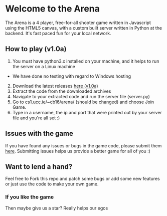 # Welcome to the Arena
The Arena is a 4 player, free-for-all shooter game written in Javascript using the HTML5 canvas, with a custom built server written in Python at the backend. It's fast paced fun for your local network.

## How to play (v1.0a)
1. You must have python3.x installed on your machine, and it helps to run the server on a Linux machine
  * We have done no testing with regard to Windows hosting
2. Download the latest releases [here (v1.0a)](https://github.com/CompSci2k18/Arena/releases)
3. Extract the code from the downloaded archives
4. Navigate to your extracted code and run the server file (server.py)
5. Go to cs1.ucc.ie/~cb16/arena/ (should be changed) and choose Join Game.
6. Type in a username, the ip and port that were printed out by your server file and you're all set :)

## Issues with the game
If you have found any issues or bugs in the game code, please submit them [here](https://github.com/CompSci2k18/Arena/issues).
Submitting issues helps us provide a better game for all of you :)

## Want to lend a hand?
Feel free to Fork this repo and patch some bugs or add some new features or just use the code to make your own game.

### If you like the game
Then maybe give us a star? Really helps our egos
